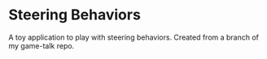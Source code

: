 # Steering Behaviors
A toy application to play with steering behaviors.
Created from a branch of my game-talk repo.
